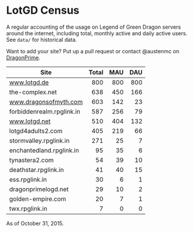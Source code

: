 # LotGD Census
A regular accounting of the usage on Legend of Green Dragon servers around the internet, including total, monthly active and daily active users. See `data/` for historical data.

Want to add your site? Put up a pull request or contact @austenmc on [DragonPrime](http://dragonprime.net).


Site | Total | MAU | DAU
--- | ---:| ---:| ---:
www.lotgd.de|800|800|800
the-complex.net|638|450|166
www.dragonsofmyth.com|603|142|23
forbiddenrealm.rpglink.in|587|256|79
www.lotgd.net|510|404|132
lotgd4adults2.com|405|219|66
stormvalley.rpglink.in|271|25|7
enchantedland.rpglink.in|95|35|6
tynastera2.com|54|39|10
deathstar.rpglink.in|41|40|15
ess.rpglink.in|30|6|1
dragonprimelogd.net|29|10|2
golden-empire.com|20|7|1
twx.rpglink.in|7|0|0

As of October 31, 2015.
